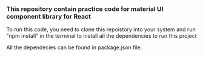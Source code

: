 ### This repository contain practice code for material UI component library for React

To run this code, you need to clone this repoistory into your system and run "npm install" in the terminal to install all the dependencies to run this project

All the dependecies can be found in package.json file.


